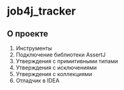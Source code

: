 # job4j_tracker

## О проекте
1. Инструменты
1. Подключение библиотеки AssertJ
1. Утверждения с примитивными типами
1. Утверждения с исключениями
1. Утверждения с коллекциями
1. Отладчик в IDEA